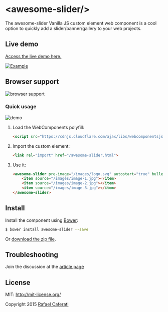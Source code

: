 &lt;awesome-slider/&gt;
=================

The awesome-slider Vanilla JS custom element web component is a cool option to quickly add a slider/banner/gallery to your web projects.

## Live demo

[Access the live demo here.](https://caferati.me/demo/awesome-slider)

[![Example](http://i.imgur.com/j6JlUur.png)](https://caferati.me/demo/awesome-slider)

## Browser support

![browser support](http://i.imgur.com/4bMmB5x.png)

### Quick usage

![demo](http://i.imgur.com/KKN2hVG.gif)

1. Load the WebComponents polyfill:

	```html
	<script src="https://cdnjs.cloudflare.com/ajax/libs/webcomponentsjs/0.7.5/webcomponents.min.js"></script>
	```
2. Import the custom element:

	```html
	<link rel="import" href="/awesome-slider.html">
	```
3. Use it:

	```html
	<awesome-slider pre-image="/images/logo.svg" autostart="true" bullets="true">
		<item source="/images/image-1.jpg"></item>
		<item source="/images/image-2.jpg"></item>
		<item source="/images/image-3.jpg"></item>
	</awesome-slider>
	```

## Install

Install the component using [Bower](http://bower.io/):

```sh
$ bower install awesome-slider --save
```
Or [download the zip file](https://github.com/rcaferati/awesome-slider/archive/master.zip).

## Troubleshooting

Join the discussion at the [article page](https://caferati.me/labs/awesome-slider)

License
-------
MIT: http://mit-license.org/

Copyright 2015 [Rafael Caferati](https://caferati.me)
